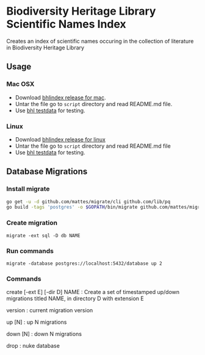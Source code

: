 # Biodiversity Heritage Library Scientific Names Index

Creates an index of scientific names occuring in the collection of literature
in Biodiversity Heritage Library

## Usage

### Mac OSX

* Download [bhlindex release for mac][bhlindex-mac].
* Untar the file go to `script` directory and read README.md file.
* Use [bhl testdata][bhl-test] for testing.

### Linux

* Download [bhlindex release for linux][bhlindex-linux]
* Untar the file go to `script` directory and read README.md file
* Use [bhl testdata][bhl-test] for testing.

## Database Migrations

### Install migrate

```bash
go get -u -d github.com/mattes/migrate/cli github.com/lib/pq
go build -tags 'postgres' -o $GOPATH/bin/migrate github.com/mattes/migrate/cli
```

### Create migration

```
migrate -ext sql -D db NAME
```

### Run commands

```
migrate -database postgres://localhost:5432/database up 2
```

### Commands

create [-ext E] [-dir D] NAME
: Create a set of timestamped up/down migrations titled NAME, in
  directory D with extension E

version
: current migration version

up [N]
: up N migrations

down [N]
: down N migrations

drop
: nuke database

[bhlindex-mac]: https://github.com/gnames/bhlindex/releases/download/v0.1.0/bhlindex-0.1.0-mac.tar.gz
[bhlindex-linux]: https://github.com/gnames/bhlindex/releases/download/v0.1.0/bhlindex-0.1.0-linux.tar.gz
[bhl-test]: https://github.com/gnames/bhlindex/releases/download/v0.1.0/bhl-testdata.tar.gz
